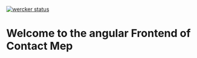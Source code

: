 [![wercker status](https://app.wercker.com/status/582f3ec3c63569405a229c37c7e9e9f3/m/master "wercker status")](https://app.wercker.com/project/bykey/582f3ec3c63569405a229c37c7e9e9f3)
# Welcome to the angular Frontend of Contact Mep
